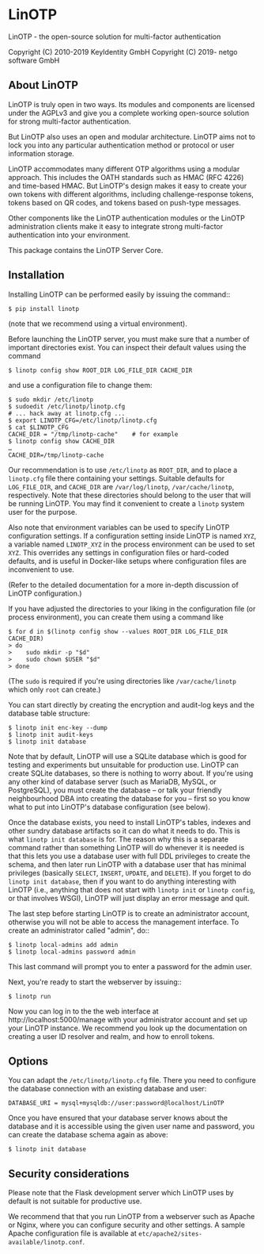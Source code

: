# LinOTP

LinOTP - the open-source solution for multi-factor authentication

Copyright (C) 2010-2019 KeyIdentity GmbH
Copyright (C) 2019-     netgo software GmbH

## About LinOTP

LinOTP is truly open in two ways. Its modules and components are
licensed under the AGPLv3 and give you a complete working open-source
solution for strong multi-factor authentication.

But LinOTP also uses an open and modular architecture. LinOTP aims not
to lock you into any particular authentication method or protocol or
user information storage.

LinOTP accommodates many different OTP algorithms using a modular
approach. This includes the OATH standards such as HMAC (RFC 4226) and
time-based HMAC. But LinOTP's design makes it easy to create your own
tokens with different algorithms, including challenge-response tokens,
tokens based on QR codes, and tokens based on push-type messages.

Other components like the LinOTP authentication modules or the LinOTP
administration clients make it easy to integrate strong multi-factor
authentication into your environment.

This package contains the LinOTP Server Core.

## Installation

Installing LinOTP can be performed easily by issuing the command::
```terminal
$ pip install linotp
```
(note that we recommend using a virtual environment).

Before launching the LinOTP server, you must make sure that a number
of important directories exist. You can inspect their default values
using the command
```terminal
$ linotp config show ROOT_DIR LOG_FILE_DIR CACHE_DIR
```
and use a configuration file to change them:
```terminal
$ sudo mkdir /etc/linotp
$ sudoedit /etc/linotp/linotp.cfg
# ... hack away at linotp.cfg ...
$ export LINOTP_CFG=/etc/linotp/linotp.cfg
$ cat $LINOTP_CFG
CACHE_DIR = "/tmp/linotp-cache"    # for example
$ linotp config show CACHE_DIR
…
CACHE_DIR=/tmp/linotp-cache
```
Our recommendation is to use `/etc/linotp` as `ROOT_DIR`, and to place
a `linotp.cfg` file there containing your settings. Suitable defaults
for `LOG_FILE_DIR`, and `CACHE_DIR` are `/var/log/linotp`,
`/var/cache/linotp`, respectively. Note that these
directories should belong to the user that will be running LinOTP. You
may find it convenient to create a `linotp` system user for the
purpose.

Also note that environment variables can be used to specify LinOTP
configuration settings. If a configuration setting inside LinOTP is
named `XYZ`, a variable named `LINOTP_XYZ` in the process environment
can be used to set `XYZ`. This overrides any settings in configuration
files or hard-coded defaults, and is useful in Docker-like setups
where configuration files are inconvenient to use.

(Refer to the detailed documentation for a more in-depth discussion of
LinOTP configuration.)

If you have adjusted the directories to your liking in the configuration
file (or process environment), you can create them using a command like
```terminal
$ for d in $(linotp config show --values ROOT_DIR LOG_FILE_DIR CACHE_DIR)
> do
>    sudo mkdir -p "$d"
>    sudo chown $USER "$d"
> done
```
(The `sudo` is required if you're using directories like
`/var/cache/linotp` which only `root` can create.)

You can start directly by creating the encryption and audit-log keys
and the database table structure:
```terminal
$ linotp init enc-key --dump
$ linotp init audit-keys
$ linotp init database
```
Note that by default, LinOTP will use a SQLite database which is good
for testing and experiments but unsuitable for production use. LinOTP
can create SQLite databases, so there is nothing to worry about. If
you're using any other kind of database server (such as MariaDB,
MySQL, or PostgreSQL), you must create the database – or talk your
friendly neighbourhood DBA into creating the database for you – first
so you know what to put into LinOTP's database configuration (see
below).

Once the database exists, you need to install LinOTP's tables, indexes
and other sundry database artifacts so it can do what it needs to
do. This is what `linotp init database` is for. The reason why this is
a separate command rather than something LinOTP will do whenever it is
needed is that this lets you use a database user with full DDL
privileges to create the schema, and then later run LinOTP with a
database user that has minimal privileges (basically `SELECT`,
`INSERT`, `UPDATE`, and `DELETE`). If you forget to do `linotp init
database`, then if you want to do anything interesting with LinOTP
(i.e., anything that does not start with `linotp init` or `linotp
config`, or that involves WSGI), LinOTP will just display an error
message and quit.

The last step before starting LinOTP is to create an administrator account,
otherwise you will not be able to access the management interface. To create
an administrator called "admin", do::
```terminal
$ linotp local-admins add admin
$ linotp local-admins password admin
```
This last command will prompt you to enter a password for the admin user.

Next, you're ready to start the webserver by issuing::
```terminal
$ linotp run
```
Now you can log in to the the web interface at http://localhost:5000/manage
with your administrator account and set up your LinOTP instance. We recommend
you look up the documentation on creating a user ID resolver and realm, and how
to enroll tokens.

## Options

You can adapt the `/etc/linotp/linotp.cfg` file. There you need to
configure the database connection with an existing database and user:

    DATABASE_URI = mysql+mysqldb://user:password@localhost/LinOTP

Once you have ensured that your database server knows about the
database and it is accessible using the given user name and password,
you can create the database schema again as above:
```terminal
$ linotp init database
```

## Security considerations

Please note that the Flask development server which LinOTP uses by
default is not suitable for productive use.

We recommend that that you run LinOTP from a webserver such as Apache or
Nginx, where you can configure security and other settings. A sample Apache
configuration file is available at `etc/apache2/sites-available/linotp.conf`.
